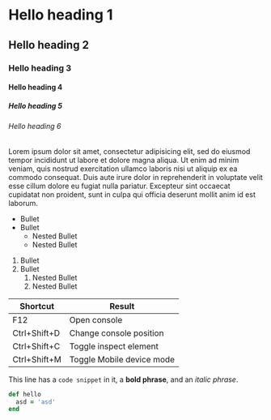 # Hello heading 1

## Hello heading 2

### Hello heading 3

#### Hello heading 4

##### Hello heading 5

###### Hello heading 6

Lorem ipsum dolor sit amet, consectetur adipisicing elit, sed do eiusmod
tempor incididunt ut labore et dolore magna aliqua. Ut enim ad minim veniam,
quis nostrud exercitation ullamco laboris nisi ut aliquip ex ea commodo
consequat. Duis aute irure dolor in reprehenderit in voluptate velit esse
cillum dolore eu fugiat nulla pariatur. Excepteur sint occaecat cupidatat non
proident, sunt in culpa qui officia deserunt mollit anim id est laborum.

- Bullet
- Bullet
    - Nested Bullet
    - Nested Bullet

1. Bullet
2. Bullet
    1. Nested Bullet
    2. Nested Bullet


| Shortcut      | Result                       |
|---------------|------------------------------|
| F12           | Open console                 |
| Ctrl+Shift+D  | Change console position      |
| Ctrl+Shift+C  | Toggle inspect element       |
| Ctrl+Shift+M  | Toggle Mobile device mode    |


This line has a `code snippet` in it, a **bold phrase**, and an *italic phrase*.


```ruby
def hello
  asd = 'asd'
end
```
